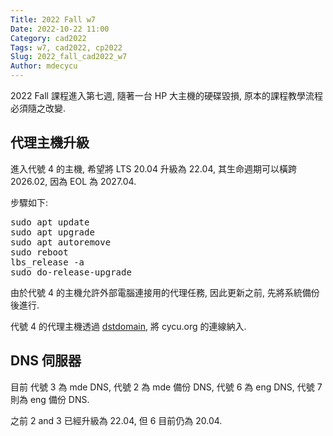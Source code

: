 ```yaml
---
Title: 2022 Fall w7
Date: 2022-10-22 11:00
Category: cad2022
Tags: w7, cad2022, cp2022
Slug: 2022_fall_cad2022_w7
Author: mdecycu
---
```


2022 Fall 課程進入第七週, 隨著一台 HP 大主機的硬碟毀損, 原本的課程教學流程必須隨之改變.

<!-- PELICAN_END_SUMMARY -->

代理主機升級
----

進入代號 4 的主機, 希望將 LTS 20.04 升級為 22.04, 其生命週期可以橫跨 2026.02, 因為 EOL 為 2027.04.

步驟如下:

<pre class="brush: jscript">
sudo apt update
sudo apt upgrade
sudo apt autoremove
sudo reboot
lbs_release -a 
sudo do-release-upgrade
</pre>

由於代號 4 的主機允許外部電腦連接用的代理任務, 因此更新之前, 先將系統備份後進行.

代號 4 的代理主機透過 [dstdomain], 將 cycu.org 的連線納入.

[dstdomain]: https://wiki.squid-cache.org/SquidFaq/SquidAcl?action=fullsearch&value=dstdomain

DNS 伺服器
----

目前 代號 3 為  mde DNS, 代號 2 為 mde 備份 DNS, 代號 6 為 eng DNS, 代號 7 則為 eng 備份 DNS.

之前 2 and 3 已經升級為 22.04, 但 6 目前仍為 20.04.

